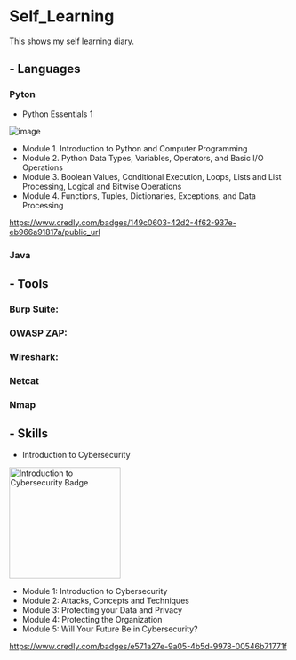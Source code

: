 # Self_Learning
This shows my self learning diary.


## - Languages

### Pyton

* Python Essentials 1
  
![image](https://github.com/user-attachments/assets/d7288bd9-4742-407d-9171-f359f1e2c98e)

  - Module 1. Introduction to Python and Computer Programming
  - Module 2. Python Data Types, Variables, Operators, and Basic I/O Operations
  - Module 3. Boolean Values, Conditional Execution, Loops, Lists and List Processing, Logical and Bitwise Operations
  - Module 4. Functions, Tuples, Dictionaries, Exceptions, and Data Processing
 
https://www.credly.com/badges/149c0603-42d2-4f62-937e-eb966a91817a/public_url


### Java




## - Tools

  ### Burp Suite: 
  
  ### OWASP ZAP: 
  
  ### Wireshark: 

  ### Netcat

  ### Nmap



## - Skills

* Introduction to Cybersecurity

<img src="https://github.com/user-attachments/assets/d1671b70-a422-4c33-b563-67dfdae6c4d6" alt="Introduction to Cybersecurity Badge" style="width:200px;height:200px;"> 


  - Module 1: Introduction to Cybersecurity
  - Module 2: Attacks, Concepts and Techniques
  - Module 3: Protecting your Data and Privacy
  - Module 4: Protecting the Organization
  - Module 5: Will Your Future Be in Cybersecurity?

https://www.credly.com/badges/e571a27e-9a05-4b5d-9978-00546b71771f
